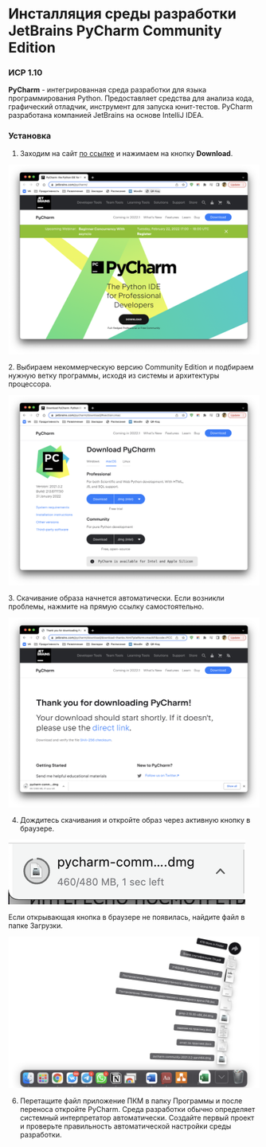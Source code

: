 # Инсталляция среды разработки JetBrains PyCharm Community Edition
### ИСР 1.10

**PyCharm** - интегрированная среда разработки для языка программирования Python. Предоставляет средства для анализа кода, графический отладчик, инструмент для запуска юнит-тестов. PyCharm разработана компанией JetBrains на основе IntelliJ IDEA.

### Установка

1. Заходим на сайт <a href="https://www.jetbrains.com/pycharm/">по ссылке</a> и нажимаем на кнопку **Download**.

<img src="https://raw.githubusercontent.com/danshedrin/practic/a185aa220f25621a52e868cf176d67716c22ca29/Screenshot%202022-02-18%20at%2002.42.17.png">

<p>2. Выбираем некоммерческую версию Community Edition и подбираем нужную ветку программы, исходя из системы и архитектуры процессора.</p>

<img src="https://raw.githubusercontent.com/danshedrin/practic/a185aa220f25621a52e868cf176d67716c22ca29/Screenshot%202022-02-18%20at%2002.42.40.png">

<p>3. Скачивание образа начнется автоматически. Если возникли проблемы, нажмите на прямую ссылку самостоятельно.</p>

<img src="https://raw.githubusercontent.com/danshedrin/practic/a185aa220f25621a52e868cf176d67716c22ca29/Screenshot%202022-02-18%20at%2002.43.15.png">

4. Дождитесь скачивания и откройте образ через активную кнопку в браузере.

<img src="https://raw.githubusercontent.com/danshedrin/practic/a185aa220f25621a52e868cf176d67716c22ca29/Screenshot%202022-02-18%20at%2002.41.28.png">

Если открывающая кнопка в браузере не появилась, найдите файл в папке Загрузки.

<img src="https://raw.githubusercontent.com/danshedrin/practic/a185aa220f25621a52e868cf176d67716c22ca29/Screenshot%202022-02-18%20at%2002.45.05.png">

6. Перетащите файл приложение ПКМ в папку Программы и после переноса откройте PyCharm. Среда разработки обычно определяет системный интерпретатор автоматически. Создайте первый проект и проверьте правильность автоматической настройки среды разработки.
